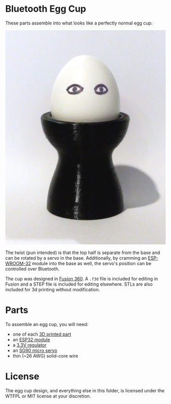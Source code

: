 # Bluetooth Egg Cup

These parts assemble into what looks like a perfectly normal egg cup:

![Picture of the first Bluetooth egg cup](egg.jpg)

The twist (pun intended) is that the top half is separate from the base and can be rotated by a servo in the base. Additionally, by cramming an [ESP-WROOM-32](https://www.adafruit.com/product/3320) module into the base as well, the servo's position can be controlled over Bluetooth.

The cup was designed in [Fusion 360](https://www.autodesk.com/products/fusion-360/overview). A `.f3d` file is included for editing in Fusion and a STEP file is included for editing elsewhere. STLs are also included for 3d printing without modification.

# Parts

To assemble an egg cup, you will need:

- one of each [3D printed part](printable/)
- an [ESP32 module](https://www.amazon.com/dp/B07BSSPLXP)
- a [3.3V regulator](https://www.amazon.com/dp/B01N1I1LXH)
- an [SG90 micro servo](https://www.amazon.com/dp/B00X7CJZWM)
- thin (~26 AWG) solid-core wire

# License

The egg cup design, and everything else in this folder, is licensed under the WTFPL or MIT license at your discretion.
